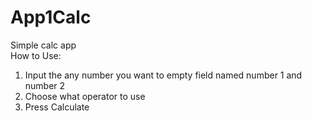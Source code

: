 # App1Calc
Simple calc app
<br/>
How to Use:
1. Input the any number you want to empty field named number 1 and number 2
2. Choose what operator to use
3. Press Calculate
